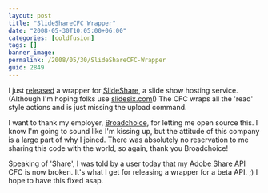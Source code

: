 ```yaml
---
layout: post
title: "SlideShareCFC Wrapper"
date: "2008-05-30T10:05:00+06:00"
categories: [coldfusion]
tags: []
banner_image: 
permalink: /2008/05/30/SlideShareCFC-Wrapper
guid: 2849
---
```


I just <a href="http://slidesharecfc.riaforge.org/">released</a> a wrapper for <a href="http://www.slideshare.net">SlideShare</a>, a slide show hosting service. (Although I'm hoping folks use <a href="http://slidesix.com">slidesix.com</a>!) The CFC wraps all the 'read' style actions and is just missing the upload command.

I want to thank my employer, <a href="http://www.broadchoice.com">Broadchoice</a>, for letting me open source this. I know I'm going to sound like I'm kissing up, but the attitude of this company is a large part of why I joined. There was absolutely no reservation to me sharing this code with the world, so again, thank you Broadchoice!

Speaking of 'Share', I was told by a user today that my <a href="http://sharecfc.riaforge.org/">Adobe Share API</a> CFC is now broken. It's what I get for releasing a wrapper for a beta API. ;) I hope to have this fixed asap.
